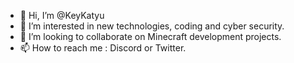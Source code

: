 - 👋 Hi, I’m @KeyKatyu
- 👀 I’m interested in new technologies, coding and cyber security.
- 💞️ I’m looking to collaborate on Minecraft development projects.
- 📫 How to reach me : Discord or Twitter.

<!---
KeyKatyu/KeyKatyu is a ✨ special ✨ repository because its `README.md` (this file) appears on your GitHub profile.
You can click the Preview link to take a look at your changes.
--->
